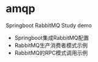 # amqp
Springboot RabbitMQ Study demo

* Springboot集成RabbitMQ配置
* RabbitMQ生产消费者模式示例
* RabbitMQ的RPC模式调用示例
